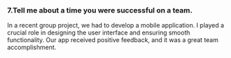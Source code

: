 ### 7.Tell me about a time you were successful on a team.

In a recent group project, we had to develop a mobile application. I played a crucial role in designing the user interface and ensuring smooth functionality. Our app received positive feedback, and it was a great team accomplishment.
